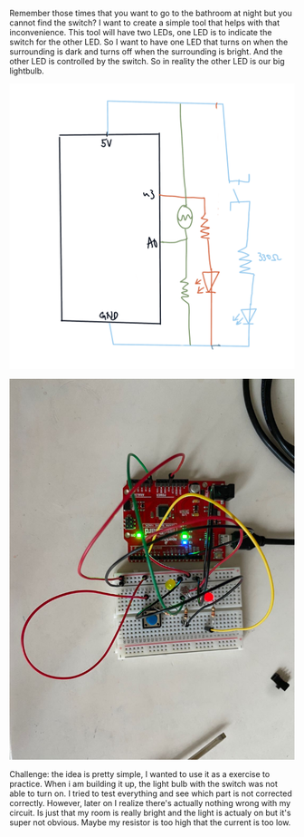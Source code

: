 Remember those times that you want to go to the bathroom at night but you cannot find the switch? I want to create a simple tool that helps with that inconvenience. This tool will have two LEDs, one LED is to indicate the switch for the other LED. So I want to have one LED that turns on when the surrounding is dark and turns off when the surrounding is bright. And the other LED is controlled by the switch. So in reality the other LED is our big lightbulb. 

![](IMG_4886.PNG)

![](pic16.jpeg)


Challenge: the idea is pretty simple, I wanted to use it as a exercise to practice. When i am building it up, the light bulb with the switch was not able to turn on. I tried to test everything and see which part is not corrected correctly. However, later on I realize there's actually nothing wrong with my circuit. Is just that my room is really bright and the light is actualy on but it's super not obvious. Maybe my resistor is too high that the current is too low. 

